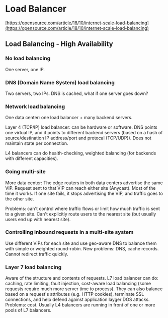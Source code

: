 # Load Balancer

[https://opensource.com/article/18/10/internet-scale-load-balancing](https://opensource.com/article/18/10/internet-scale-load-balancing)

## Load Balancing - High Availability

### No load balancing

One server, one IP.

### DNS \(Domain Name System\) load balancing

Two servers, two IPs. DNS is cached, what if one server goes down?

### Network load balancing

One data center: one load balancer + many backend servers.

Layer 4 \(TCP/IP\) load balancer: can be hardware or software. DNS points one virtual IP, and it points to different backend servers \(based on a hash of source/destination IP address/port and protocal \(TCP/UDP\)\). Does not maintain state per connection.

L4 balancers can do health-checking, weighted balancing \(for backends with different capacities\).

### Going multi-site

More data center: The edge routers in both data centers advertise the same VIP. Request sent to that VIP can reach either site \(Anycast\). Most of the time it works. If one site fails, it stops advertising the VIP, and traffic goes to the other site.

Problems: can't control where traffic flows or limit how much traffic is sent to a given site. Can't explicitly route users to the nearest site \(but usually users end up with nearest site\).

### Controlling inbound requests in a multi-site system

Use different VIPs for each site and use geo-aware DNS to balance them with simple or weighted round-robin. New problems: DNS, cache records. Cannot redirect traffic quickly.

### Layer 7 load balancing

Aware of the structure and contents of requests. L7 load balancer can do: caching, rate limiting, fault injection, cost-aware load balancing \(some requests require much more server time to process\). They can also balance based on a request's attributes \(e.g. HTTP cookies\), terminate SSL connections, and help defend against application layger DOS attacks. Problems: cost. Usually L4 balancers are running in front of one or more pools of L7 balancers.

